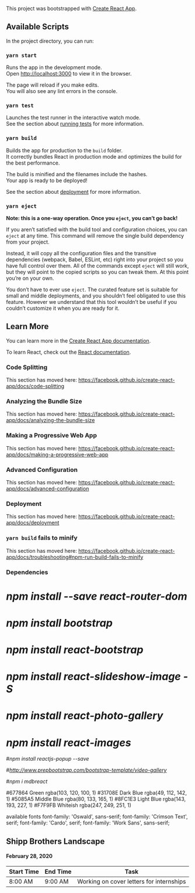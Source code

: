 This project was bootstrapped with [Create React App](https://github.com/facebook/create-react-app).

## Available Scripts

In the project directory, you can run:

### `yarn start`

Runs the app in the development mode.<br />
Open [http://localhost:3000](http://localhost:3000) to view it in the browser.

The page will reload if you make edits.<br />
You will also see any lint errors in the console.

### `yarn test`

Launches the test runner in the interactive watch mode.<br />
See the section about [running tests](https://facebook.github.io/create-react-app/docs/running-tests) for more information.

### `yarn build`

Builds the app for production to the `build` folder.<br />
It correctly bundles React in production mode and optimizes the build for the best performance.

The build is minified and the filenames include the hashes.<br />
Your app is ready to be deployed!

See the section about [deployment](https://facebook.github.io/create-react-app/docs/deployment) for more information.

### `yarn eject`

**Note: this is a one-way operation. Once you `eject`, you can’t go back!**

If you aren’t satisfied with the build tool and configuration choices, you can `eject` at any time. This command will remove the single build dependency from your project.

Instead, it will copy all the configuration files and the transitive dependencies (webpack, Babel, ESLint, etc) right into your project so you have full control over them. All of the commands except `eject` will still work, but they will point to the copied scripts so you can tweak them. At this point you’re on your own.

You don’t have to ever use `eject`. The curated feature set is suitable for small and middle deployments, and you shouldn’t feel obligated to use this feature. However we understand that this tool wouldn’t be useful if you couldn’t customize it when you are ready for it.

## Learn More

You can learn more in the [Create React App documentation](https://facebook.github.io/create-react-app/docs/getting-started).

To learn React, check out the [React documentation](https://reactjs.org/).

### Code Splitting

This section has moved here: https://facebook.github.io/create-react-app/docs/code-splitting

### Analyzing the Bundle Size

This section has moved here: https://facebook.github.io/create-react-app/docs/analyzing-the-bundle-size

### Making a Progressive Web App

This section has moved here: https://facebook.github.io/create-react-app/docs/making-a-progressive-web-app

### Advanced Configuration

This section has moved here: https://facebook.github.io/create-react-app/docs/advanced-configuration

### Deployment

This section has moved here: https://facebook.github.io/create-react-app/docs/deployment

### `yarn build` fails to minify

This section has moved here: https://facebook.github.io/create-react-app/docs/troubleshooting#npm-run-build-fails-to-minify


### Dependencies
# _npm install --save react-router-dom_
# _npm install bootstrap_
# _npm install react-bootstrap_
<!-- for homepage slideshow -->
# _npm install react-slideshow-image -S_
<!-- for gallery page gallery -->
# _npm install react-photo-gallery_
# _npm install react-images_
<!-- for contact modal -->
#_npm install reactjs-popup --save_
<!-- for video grid -->
#_http://www.prepbootstrap.com/bootstrap-template/video-gallery_
<!-- for video carousel -->
#_npm i mdbreact_


#677864 Green rgba(103, 120, 100, 1)
#31708E Dark Blue rgba(49, 112, 142, 1)
#5085A5 Middle Blue rgba(80, 133, 165, 1)
#8FC1E3 Light Blue rgba(143, 193, 227, 1)
#F7F9FB Whiteish rgba(247, 249, 251, 1)

available fonts
font-family: 'Oswald', sans-serif;
font-family: 'Crimson Text', serif;
font-family: 'Cardo', serif;
font-family: 'Work Sans', sans-serif;

## Shipp Brothers Landscape
#### February 28, 2020


|  Start Time | End Time | Task |
|---|---|---|
| 8:00 AM | 9:00 AM | Working on cover letters for internships |
